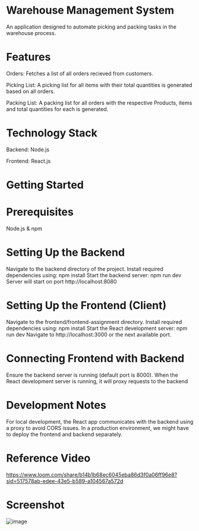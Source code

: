 # Warehouse Management System
An application designed to automate picking and packing tasks in the warehouse process.

# Features
Orders: Fetches a list of all orders recieved from customers.

Picking List: A picking list for all items with their total quantities is generated based on all orders.

Packing List: A packing list for all orders with the respective Products, items and total quantities for each is generated.

# Technology Stack
Backend: Node.js

Frontend: React.js

# Getting Started
# Prerequisites
Node.js & npm

# Setting Up the Backend
Navigate to the backend directory of the project.
Install required dependencies using: npm install
Start the backend server: npm run dev
Server will start on port http://localhost:8080

# Setting Up the Frontend (Client)
Navigate to the frontend/frontend-assignment directory.
Install required dependencies using: npm install
Start the React development server: npm run dev
Navigate to http://localhost:3000 or the next available port.

# Connecting Frontend with Backend
Ensure the backend server is running (default port is 8000). When the React development server is running, it will proxy requests to the backend

# Development Notes
For local development, the React app communicates with the backend using a proxy to avoid CORS issues.
In a production environment, we might have to deploy the frontend and backend separately.

# Reference Video
https://www.loom.com/share/b14b1b68ec6045eba86d3f0a06ff96e8?sid=517578ab-edee-43e5-b589-a104567a572d

# Screenshot
![image](https://github.com/AditiTrehan/cozey-backend-assignment/assets/38093532/729495f3-dee4-4015-a498-6358e5bce2af)

